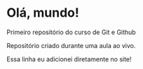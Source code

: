 # Olá, mundo!
Primeiro repositório do curso de Git e Github

Repositório criado durante uma aula ao vivo.

Essa linha eu adicionei diretamente no site!
